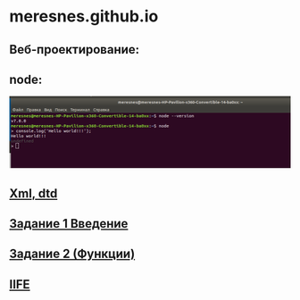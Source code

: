 ﻿# meresnes.github.io

## Веб-проектирование: 
## node: 
!['Screen'](https://github.com/meresnes/meresnes.github.io/raw/master/web/1_lab_node/node_screen.png)

  
## [Xml, dtd](https://github.com/meresnes/meresnes.github.io/raw/master/web/2_lab_XML)  
## [Задание 1 Введение ](https://github.com/meresnes/meresnes.github.io/raw/master/web/Vvedenie)  
## [Задание 2 (Функции)](https://kodaktor.ru/task_func_b7fc6)  
## [IIFE](https://kodaktor.ru/?!=unsafe_8d256)  


